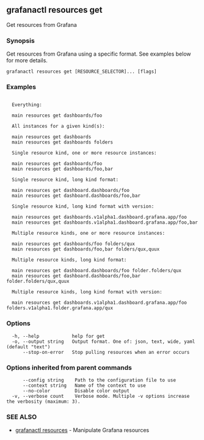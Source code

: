 ## grafanactl resources get

Get resources from Grafana

### Synopsis

Get resources from Grafana using a specific format. See examples below for more details.

```
grafanactl resources get [RESOURCE_SELECTOR]... [flags]
```

### Examples

```

  Everything:

  main resources get dashboards/foo

  All instances for a given kind(s):

  main resources get dashboards
  main resources get dashboards folders

  Single resource kind, one or more resource instances:

  main resources get dashboards/foo
  main resources get dashboards/foo,bar

  Single resource kind, long kind format:

  main resources get dashboard.dashboards/foo
  main resources get dashboard.dashboards/foo,bar

  Single resource kind, long kind format with version:

  main resources get dashboards.v1alpha1.dashboard.grafana.app/foo
  main resources get dashboards.v1alpha1.dashboard.grafana.app/foo,bar

  Multiple resource kinds, one or more resource instances:

  main resources get dashboards/foo folders/qux
  main resources get dashboards/foo,bar folders/qux,quux

  Multiple resource kinds, long kind format:

  main resources get dashboard.dashboards/foo folder.folders/qux
  main resources get dashboard.dashboards/foo,bar folder.folders/qux,quux

  Multiple resource kinds, long kind format with version:

  main resources get dashboards.v1alpha1.dashboard.grafana.app/foo folders.v1alpha1.folder.grafana.app/qux

```

### Options

```
  -h, --help            help for get
  -o, --output string   Output format. One of: json, text, wide, yaml (default "text")
      --stop-on-error   Stop pulling resources when an error occurs
```

### Options inherited from parent commands

```
      --config string    Path to the configuration file to use
      --context string   Name of the context to use
      --no-color         Disable color output
  -v, --verbose count    Verbose mode. Multiple -v options increase the verbosity (maximum: 3).
```

### SEE ALSO

* [grafanactl resources](grafanactl_resources.md)	 - Manipulate Grafana resources

